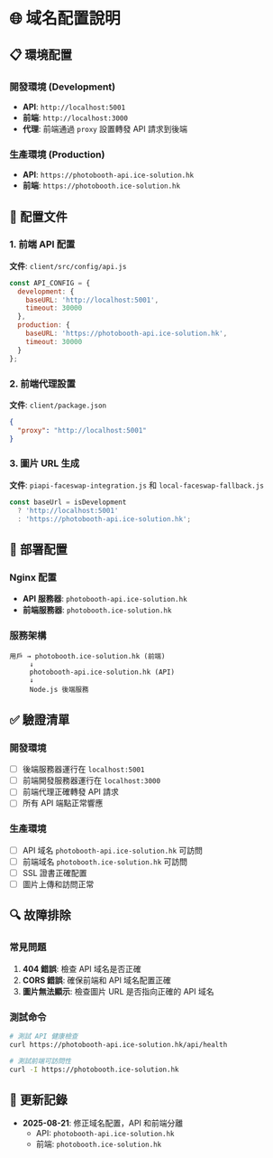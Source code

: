 # 🌐 域名配置說明

## 📋 環境配置

### 開發環境 (Development)
- **API**: `http://localhost:5001`
- **前端**: `http://localhost:3000`
- **代理**: 前端通過 `proxy` 設置轉發 API 請求到後端

### 生產環境 (Production)
- **API**: `https://photobooth-api.ice-solution.hk`
- **前端**: `https://photobooth.ice-solution.hk`

## 🔧 配置文件

### 1. 前端 API 配置
**文件**: `client/src/config/api.js`
```javascript
const API_CONFIG = {
  development: {
    baseURL: 'http://localhost:5001',
    timeout: 30000
  },
  production: {
    baseURL: 'https://photobooth-api.ice-solution.hk',
    timeout: 30000
  }
};
```

### 2. 前端代理設置
**文件**: `client/package.json`
```json
{
  "proxy": "http://localhost:5001"
}
```

### 3. 圖片 URL 生成
**文件**: `piapi-faceswap-integration.js` 和 `local-faceswap-fallback.js`
```javascript
const baseUrl = isDevelopment 
  ? 'http://localhost:5001' 
  : 'https://photobooth-api.ice-solution.hk';
```

## 🚀 部署配置

### Nginx 配置
- **API 服務器**: `photobooth-api.ice-solution.hk`
- **前端服務器**: `photobooth.ice-solution.hk`

### 服務架構
```
用戶 → photobooth.ice-solution.hk (前端)
     ↓
     photobooth-api.ice-solution.hk (API)
     ↓
     Node.js 後端服務
```

## ✅ 驗證清單

### 開發環境
- [ ] 後端服務器運行在 `localhost:5001`
- [ ] 前端開發服務器運行在 `localhost:3000`
- [ ] 前端代理正確轉發 API 請求
- [ ] 所有 API 端點正常響應

### 生產環境
- [ ] API 域名 `photobooth-api.ice-solution.hk` 可訪問
- [ ] 前端域名 `photobooth.ice-solution.hk` 可訪問
- [ ] SSL 證書正確配置
- [ ] 圖片上傳和訪問正常

## 🔍 故障排除

### 常見問題
1. **404 錯誤**: 檢查 API 域名是否正確
2. **CORS 錯誤**: 確保前端和 API 域名配置正確
3. **圖片無法顯示**: 檢查圖片 URL 是否指向正確的 API 域名

### 測試命令
```bash
# 測試 API 健康檢查
curl https://photobooth-api.ice-solution.hk/api/health

# 測試前端可訪問性
curl -I https://photobooth.ice-solution.hk
```

## 📝 更新記錄

- **2025-08-21**: 修正域名配置，API 和前端分離
  - API: `photobooth-api.ice-solution.hk`
  - 前端: `photobooth.ice-solution.hk`

